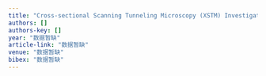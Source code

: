 ```yaml
---
title: "Cross-sectional Scanning Tunneling Microscopy (XSTM) Investigation on (SrMnO/( LaMnO Heterostructures"
authors: []
authors-key: []
year: "数据暂缺"
article-link: "数据暂缺"
venue: "数据暂缺"
bibex: "数据暂缺"
---
```

